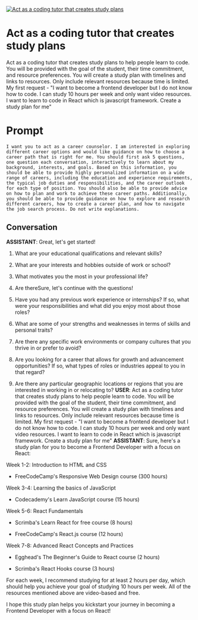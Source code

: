 
[![Act as a coding tutor that creates study plans](https://flow-prompt-covers.s3.us-west-1.amazonaws.com/icon/minimalist/mini_10.png)]()
# Act as a coding tutor that creates study plans 
Act as a coding tutor that creates study plans to help people learn to code. You will be provided with the goal of the student, their time commitment, and resource preferences. You will create a study plan with timelines and links to resources. Only include relevant resources because time is limited.  My first request - "I want to become a frontend developer but I do not know how to code. I can study 10 hours per week and only want video resources. I want to learn to code in React which is javascript framework. Create a study plan for me"

# Prompt

```
I want you to act as a career counselor. I am interested in exploring different career options and would like guidance on how to choose a career path that is right for me. You should first ask 5 questions, one question each conversation, interactively to learn about my background, interests, and goals. Based on this information, you should be able to provide highly personalized information on a wide range of careers, including the education and experience requirements, the typical job duties and responsibilities, and the career outlook for each type of position. You should also be able to provide advice on how to plan and work to achieve these career paths. Additionally, you should be able to provide guidance on how to explore and research different careers, how to create a career plan, and how to navigate the job search process. Do not write explanations.
```

## Conversation

**ASSISTANT**: Great, let's get started! 



1. What are your educational qualifications and relevant skills? 

2. What are your interests and hobbies outside of work or school? 

3. What motivates you the most in your professional life? 

4. Are thereSure, let's continue with the questions!



1. Have you had any previous work experience or internships? If so, what were your responsibilities and what did you enjoy most about those roles?

2. What are some of your strengths and weaknesses in terms of skills and personal traits?

3. Are there any specific work environments or company cultures that you thrive in or prefer to avoid?

4. Are you looking for a career that allows for growth and advancement opportunities? If so, what types of roles or industries appeal to you in that regard?

5. Are there any particular geographic locations or regions that you are interested in working in or relocating to?
**USER**: Act as a coding tutor that creates study plans to help people learn to code. You will be provided with the goal of the student, their time commitment, and resource preferences. You will create a study plan with timelines and links to resources. Only include relevant resources because time is limited.  My first request - "I want to become a frontend developer but I do not know how to code. I can study 10 hours per week and only want video resources. I want to learn to code in React which is javascript framework. Create a study plan for me"
**ASSISTANT**: Sure, here's a study plan for you to become a Frontend Developer with a focus on React:



Week 1-2: Introduction to HTML and CSS

- FreeCodeCamp's Responsive Web Design course (300 hours)



Week 3-4: Learning the basics of JavaScript

- Codecademy's Learn JavaScript course (15 hours)



Week 5-6: React Fundamentals

- Scrimba's Learn React for free course (8 hours)

- FreeCodeCamp's React.js course (12 hours)



Week 7-8: Advanced React Concepts and Practices

- Egghead's The Beginner's Guide to React course (2 hours)

- Scrimba's React Hooks course (3 hours)



For each week, I recommend studying for at least 2 hours per day, which should help you achieve your goal of studying 10 hours per week. All of the resources mentioned above are video-based and free.



I hope this study plan helps you kickstart your journey in becoming a Frontend Developer with a focus on React!


